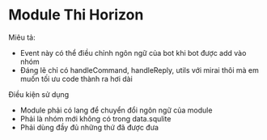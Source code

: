 # Module Thi Horizon

Miêu tả:
- Event này có thể điều chỉnh ngôn ngữ của bot khi bot được add vào nhóm
- Đáng lẽ chỉ có handleCommand, handleReply, utils với mirai thôi mà em muốn tối ưu code thành ra hơi dài
 
Điều kiện sử dụng
- Module phải có lang để chuyển đổi ngôn ngữ của module
- Phải là nhóm mới không có trong data.squlite
- Phải dùng đầy đủ những thứ đã được đưa
